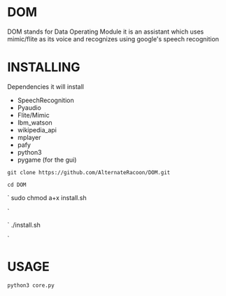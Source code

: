 # DOM
DOM stands for Data Operating Module
it is an assistant which uses mimic/flite as its voice
and recognizes using google's speech recognition 
# INSTALLING
Dependencies it will install
- SpeechRecognition
- Pyaudio
- Flite/Mimic
- Ibm_watson
- wikipedia_api
- mplayer
- pafy
- python3
- pygame (for the gui)


`
git clone https://github.com/AlternateRacoon/DOM.git 
`


`
cd DOM
`

`
sudo chmod a+x install.sh

`

`
./install.sh

`

# USAGE
`
python3 core.py 
`
